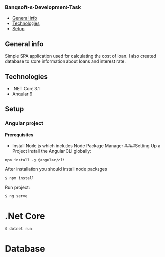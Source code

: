 ### Banqsoft-s-Development-Task
* [General info](#general-info)
* [Technologies](#technologies)
* [Setup](#setup)


## General info
Simple SPA application used for calculating the cost of loan. I also created database to store information about loans and interest rate.

## Technologies
* .NET Core 3.1
* Angular 9

## Setup
### Angular project
#### Prerequisites
* Install Node.js which includes Node Package Manager
####Setting Up a Project
Install the Angular CLI globally:
```
npm install -g @angular/cli
```
After installation you should install node packages
```
$ npm install
```
Run project:
```
$ ng serve
```

# .Net Core 
```
$ dotnet run
````

# Database
